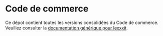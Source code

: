 # Code de commerce

Ce dépot contient toutes les versions consolidées du Code de commerce. Veuillez consulter la [documentation générique pour lexxxit](https://github.com/lexxxit/documentation).
